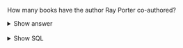 ﻿How many books have the author Ray Porter co-authored?

<details>
<summary>Show answer</summary>

3

</details>

<br/>

<details>
<summary>Show SQL</summary>

```sql
SELECT COUNT(*)
FROM co_authors
WHERE author_id =
      (SELECT id
       FROM author
       WHERE first_name = 'Ray'
         AND last_name = 'Porter');

```

</details>

